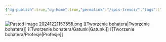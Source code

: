 ```yaml
---
{"dg-publish":true,"dg-home":true,"permalink":"/spis-tresci/","tags":["gardenEntry"],"dgPassFrontmatter":true}
---
```


![Pasted image 20241221153558.png](/img/user/Obrazy/Pasted%20image%2020241221153558.png)
[[Tworzenie bohatera\|Tworzenie bohatera]]
[[Tworzenie bohatera/Gatunki\|Gatunki]]
[[Tworzenie bohatera/Profesje\|Profesje]]
